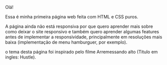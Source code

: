 Olá!

Essa é minha primeira página web feita com HTML e CSS puros.

A página ainda não está responsiva por que quero aprender mais sobre como deixar o site responsivo e também quero aprender algumas features antes de implementar a responsividade, principalmente em resoluções mais baixa (implementação de menu hamburguer, por exemplo).

o tema desta página foi inspirado pelo filme Arremessando alto (Titulo em ingles: Hustle).